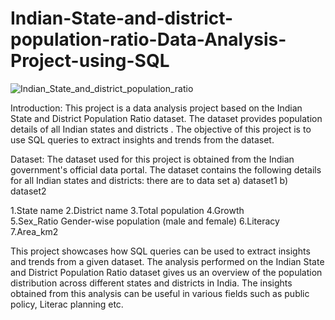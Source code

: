 # Indian-State-and-district-population-ratio-Data-Analysis-Project-using-SQL

![Indian_State_and_district_population_ratio](https://user-images.githubusercontent.com/101647764/236659873-2bc2062f-d347-4440-bc7e-aa27551b454e.jpg)



Introduction:
This project is a data analysis project based on the Indian State and District Population Ratio dataset. The dataset provides population details of all Indian states and districts .
The objective of this project is to use SQL queries to extract insights and trends from the dataset.


Dataset:
The dataset used for this project is obtained from the Indian government's official data portal. The dataset contains the following details for all Indian states and districts:
there are to data set 
a) dataset1
b) dataset2

1.State name
2.District name
3.Total population
4.Growth	
5.Sex_Ratio	Gender-wise population (male and female)
6.Literacy
7.Area_km2

This project showcases how SQL queries can be used to extract insights and trends from a given dataset. The analysis performed on the Indian State and District Population Ratio dataset gives us an overview of the population distribution across different states and districts in India. The insights obtained from this analysis can be useful in various fields such as public policy, Literac  planning etc.






